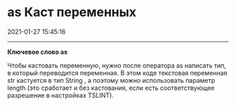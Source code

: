 ﻿# as Каст переменных
2021-01-27 15:45:16
            
---


**Ключевое слово as**


Чтобы кастовать переменную, нужно после оператора as написать тип, в который переводится переменная. В этом коде текстовая переменная str кастуется в тип String , а поэтому можно использовать параметр length (это сработает и без кастования, если есть соответствующее разрешение в настройках TSLINT).




